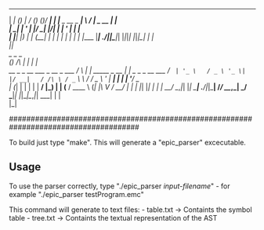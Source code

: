   ______       _      __  __ _       _  _____ 
 |  ____|     (_)    |  \/  (_)     (_)/ ____|
 | |__   _ __  _  ___| \  / |_ _ __  _| |     
 |  __| | '_ \| |/ __| |\/| | | '_ \| | |     
 | |____| |_) | | (__| |  | | | | | | | |____ 
 |______| .__/|_|\___|_|  |_|_|_| |_|_|\_____|
        | |                                   
        |_|                                   
                           _                    _                 _                  
                          (_)          /\      | |               | |                 
   __ _ _ __     ___ _ __  _  ___     /  \   __| |_   _____ _ __ | |_ _   _ _ __ ___ 
  / _` | '_ \   / _ \ '_ \| |/ __|   / /\ \ / _` \ \ / / _ \ '_ \| __| | | | '__/ _ \
 | (_| | | | | |  __/ |_) | | (__   / ____ \ (_| |\ V /  __/ | | | |_| |_| | | |  __/
  \__,_|_| |_|  \___| .__/|_|\___| /_/    \_\__,_| \_/ \___|_| |_|\__|\__,_|_|  \___|
                    | |                                                              
                    |_|                                                              

######################################################################################

To build just type "make". This will generate a "epic_parser" excecutable.

Usage
-----
To use the parser correctly, type "./epic_parser _input-filename_"
	- for example "./epic_parser testProgram.emc"

This command will generate to text files:
	- table.txt -> Containts the symbol table
	- tree.txt  -> Containts the textual representation of the AST

